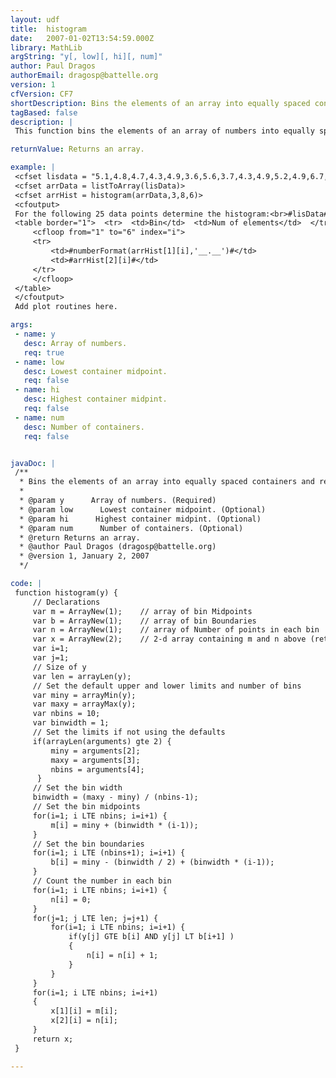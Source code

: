 ```yaml
---
layout: udf
title:  histogram
date:   2007-01-02T13:54:59.000Z
library: MathLib
argString: "y[, low][, hi][, num]"
author: Paul Dragos
authorEmail: dragosp@battelle.org
version: 1
cfVersion: CF7
shortDescription: Bins the elements of an array into equally spaced containers and returns the number of elements in each container.
tagBased: false
description: |
 This function bins the elements of an array of numbers into equally spaced containers and returns the number of elements in each container.  X = HISTOGRAM(Y) bins the elements of Y into 10 equally spaced containers.  X = HISTOGRAM(Y,LOW,HI,NUM) bins the elements of Y into NUM equally spaced containers where the lowest container's midpoint is LOW and the highest container's midpoint is HI.  Returns a 2-D array containing the number of elements in each container and the mid-point of each container.  Use a bar chart to plot the resulting histogram.

returnValue: Returns an array.

example: |
 <cfset lisdata = "5.1,4.8,4.7,4.3,4.9,3.6,5.6,3.7,4.3,4.9,5.2,4.9,6.7,6.6,5.6,5.1,4.2,4.5,3.6,4.6,4.5,6.8,5.8,5.1,4.7">
 <cfset arrData = listToArray(lisData)>
 <cfset arrHist = histogram(arrData,3,8,6)>
 <cfoutput>
 For the following 25 data points determine the histogram:<br>#lisData#<br>
 <table border="1">  <tr>  <td>Bin</td>  <td>Num of elements</td>  </tr>
     <cfloop from="1" to="6" index="i">
     <tr> 
         <td>#numberFormat(arrHist[1][i],'__.__')#</td>
         <td>#arrHist[2][i]#</td>
     </tr>
     </cfloop>
 </table>
 </cfoutput>
 Add plot routines here.

args:
 - name: y
   desc: Array of numbers.
   req: true
 - name: low
   desc: Lowest container midpoint.
   req: false
 - name: hi
   desc: Highest container midpint.
   req: false
 - name: num
   desc: Number of containers.
   req: false


javaDoc: |
 /**
  * Bins the elements of an array into equally spaced containers and returns the number of elements in each container.
  * 
  * @param y      Array of numbers. (Required)
  * @param low      Lowest container midpoint. (Optional)
  * @param hi      Highest container midpint. (Optional)
  * @param num      Number of containers. (Optional)
  * @return Returns an array. 
  * @author Paul Dragos (dragosp@battelle.org) 
  * @version 1, January 2, 2007 
  */

code: |
 function histogram(y) {
     // Declarations
     var m = ArrayNew(1);    // array of bin Midpoints
     var b = ArrayNew(1);    // array of bin Boundaries
     var n = ArrayNew(1);    // array of Number of points in each bin
     var x = ArrayNew(2);    // 2-d array containing m and n above (returned)
     var i=1; 
     var j=1; 
     // Size of y
     var len = arrayLen(y);
     // Set the default upper and lower limits and number of bins
     var miny = arrayMin(y);
     var maxy = arrayMax(y);
     var nbins = 10;
     var binwidth = 1;
     // Set the limits if not using the defaults
     if(arrayLen(arguments) gte 2) {
         miny = arguments[2];
         maxy = arguments[3];
         nbins = arguments[4];
      }
     // Set the bin width
     binwidth = (maxy - miny) / (nbins-1);
     // Set the bin midpoints
     for(i=1; i LTE nbins; i=i+1) {
         m[i] = miny + (binwidth * (i-1));
     }
     // Set the bin boundaries
     for(i=1; i LTE (nbins+1); i=i+1) {
         b[i] = miny - (binwidth / 2) + (binwidth * (i-1));
     }
     // Count the number in each bin
     for(i=1; i LTE nbins; i=i+1) {
         n[i] = 0;  
     }
     for(j=1; j LTE len; j=j+1) {
         for(i=1; i LTE nbins; i=i+1) {
             if(y[j] GTE b[i] AND y[j] LT b[i+1] ) 
             {
                 n[i] = n[i] + 1;
             }
         }
     }
     for(i=1; i LTE nbins; i=i+1) 
     {  
         x[1][i] = m[i];  
         x[2][i] = n[i];  
     }
     return x;
 }

---
```


